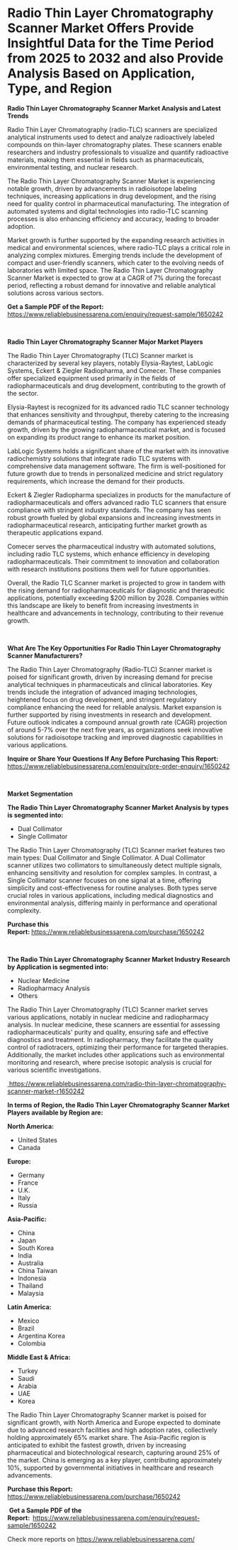 <p><h1>Radio Thin Layer Chromatography Scanner Market Offers Provide Insightful Data for the Time Period from 2025 to 2032 and also Provide Analysis Based on Application, Type, and Region</h1></p><p><strong>Radio Thin Layer Chromatography Scanner Market Analysis and Latest Trends</strong></p>
<p><p>Radio Thin Layer Chromatography (radio-TLC) scanners are specialized analytical instruments used to detect and analyze radioactively labeled compounds on thin-layer chromatography plates. These scanners enable researchers and industry professionals to visualize and quantify radioactive materials, making them essential in fields such as pharmaceuticals, environmental testing, and nuclear research.</p><p>The Radio Thin Layer Chromatography Scanner Market is experiencing notable growth, driven by advancements in radioisotope labeling techniques, increasing applications in drug development, and the rising need for quality control in pharmaceutical manufacturing. The integration of automated systems and digital technologies into radio-TLC scanning processes is also enhancing efficiency and accuracy, leading to broader adoption.</p><p>Market growth is further supported by the expanding research activities in medical and environmental sciences, where radio-TLC plays a critical role in analyzing complex mixtures. Emerging trends include the development of compact and user-friendly scanners, which cater to the evolving needs of laboratories with limited space. The Radio Thin Layer Chromatography Scanner Market is expected to grow at a CAGR of 7% during the forecast period, reflecting a robust demand for innovative and reliable analytical solutions across various sectors.</p></p>
<p><strong>Get a Sample PDF of the Report:&nbsp;</strong> <a href="https://www.reliablebusinessarena.com/enquiry/request-sample/1650242?utm_campaign=3344&utm_medium=2&utm_source=Github&utm_content=ia&utm_term=23032025&utm_id=radio-thin-layer-chromatography-scanner">https://www.reliablebusinessarena.com/enquiry/request-sample/1650242</a></p>
<p>&nbsp;</p>
<p><strong>Radio Thin Layer Chromatography Scanner Major Market Players</strong></p>
<p><p>The Radio Thin Layer Chromatography (TLC) Scanner market is characterized by several key players, notably Elysia-Raytest, LabLogic Systems, Eckert & Ziegler Radiopharma, and Comecer. These companies offer specialized equipment used primarily in the fields of radiopharmaceuticals and drug development, contributing to the growth of the sector.</p><p>Elysia-Raytest is recognized for its advanced radio TLC scanner technology that enhances sensitivity and throughput, thereby catering to the increasing demands of pharmaceutical testing. The company has experienced steady growth, driven by the growing radiopharmaceutical market, and is focused on expanding its product range to enhance its market position.</p><p>LabLogic Systems holds a significant share of the market with its innovative radiochemistry solutions that integrate radio TLC systems with comprehensive data management software. The firm is well-positioned for future growth due to trends in personalized medicine and strict regulatory requirements, which increase the demand for their products.</p><p>Eckert & Ziegler Radiopharma specializes in products for the manufacture of radiopharmaceuticals and offers advanced radio TLC scanners that ensure compliance with stringent industry standards. The company has seen robust growth fueled by global expansions and increasing investments in radiopharmaceutical research, anticipating further market growth as therapeutic applications expand.</p><p>Comecer serves the pharmaceutical industry with automated solutions, including radio TLC systems, which enhance efficiency in developing radiopharmaceuticals. Their commitment to innovation and collaboration with research institutions positions them well for future opportunities.</p><p>Overall, the Radio TLC Scanner market is projected to grow in tandem with the rising demand for radiopharmaceuticals for diagnostic and therapeutic applications, potentially exceeding $200 million by 2028. Companies within this landscape are likely to benefit from increasing investments in healthcare and advancements in technology, contributing to their revenue growth.</p></p>
<p>&nbsp;</p>
<p><strong>What Are The Key Opportunities For Radio Thin Layer Chromatography Scanner Manufacturers?</strong></p>
<p><p>The Radio Thin Layer Chromatography (Radio-TLC) Scanner market is poised for significant growth, driven by increasing demand for precise analytical techniques in pharmaceuticals and clinical laboratories. Key trends include the integration of advanced imaging technologies, heightened focus on drug development, and stringent regulatory compliance enhancing the need for reliable analysis. Market expansion is further supported by rising investments in research and development. Future outlook indicates a compound annual growth rate (CAGR) projection of around 5-7% over the next five years, as organizations seek innovative solutions for radioisotope tracking and improved diagnostic capabilities in various applications.</p></p>
<p><strong>Inquire or Share Your Questions If Any Before Purchasing This Report:</strong> <a href="https://www.reliablebusinessarena.com/enquiry/pre-order-enquiry/1650242?utm_campaign=3344&utm_medium=2&utm_source=Github&utm_content=ia&utm_term=23032025&utm_id=radio-thin-layer-chromatography-scanner">https://www.reliablebusinessarena.com/enquiry/pre-order-enquiry/1650242</a></p>
<p>&nbsp;</p>
<p><strong>Market Segmentation</strong></p>
<p><strong>The Radio Thin Layer Chromatography Scanner Market Analysis by types is segmented into:</strong></p>
<p><ul><li>Dual Collimator</li><li>Single Collimator</li></ul></p>
<p><p>The Radio Thin Layer Chromatography (TLC) Scanner market features two main types: Dual Collimator and Single Collimator. A Dual Collimator scanner utilizes two collimators to simultaneously detect multiple signals, enhancing sensitivity and resolution for complex samples. In contrast, a Single Collimator scanner focuses on one signal at a time, offering simplicity and cost-effectiveness for routine analyses. Both types serve crucial roles in various applications, including medical diagnostics and environmental analysis, differing mainly in performance and operational complexity.</p></p>
<p><strong>Purchase this Report:&nbsp;</strong><a href="https://www.reliablebusinessarena.com/purchase/1650242?utm_campaign=3344&utm_medium=2&utm_source=Github&utm_content=ia&utm_term=23032025&utm_id=radio-thin-layer-chromatography-scanner">https://www.reliablebusinessarena.com/purchase/1650242</a></p>
<p>&nbsp;</p>
<p><strong>The Radio Thin Layer Chromatography Scanner Market Industry Research by Application is segmented into:</strong></p>
<p><ul><li>Nuclear Medicine</li><li>Radiopharmacy Analysis</li><li>Others</li></ul></p>
<p><p>The Radio Thin Layer Chromatography (TLC) Scanner market serves various applications, notably in nuclear medicine and radiopharmacy analysis. In nuclear medicine, these scanners are essential for assessing radiopharmaceuticals' purity and quality, ensuring safe and effective diagnostics and treatment. In radiopharmacy, they facilitate the quality control of radiotracers, optimizing their performance for targeted therapies. Additionally, the market includes other applications such as environmental monitoring and research, where precise isotopic analysis is crucial for various scientific investigations.</p></p>
<p><a href="https://www.reliablebusinessarena.com/radio-thin-layer-chromatography-scanner-market-r1650242?utm_campaign=3344&utm_medium=2&utm_source=Github&utm_content=ia&utm_term=23032025&utm_id=radio-thin-layer-chromatography-scanner">&nbsp;https://www.reliablebusinessarena.com/radio-thin-layer-chromatography-scanner-market-r1650242</a></p>
<p><strong>In terms of Region, the Radio Thin Layer Chromatography Scanner Market Players available by Region are:</strong></p>
<p>
    <p> <strong> North America: </strong>
        <ul>
            <li>United States</li>
            <li>Canada</li>
        </ul>
        </p> 
    <p> <strong> Europe: </strong>
        <ul>
            <li>Germany</li>
            <li>France</li>
            <li>U.K.</li>
            <li>Italy</li>
            <li>Russia</li>
        </ul>
        </p> 
    <p> <strong> Asia-Pacific: </strong>
        <ul>
            <li>China</li>
            <li>Japan</li>
            <li>South Korea</li>
            <li>India</li>
            <li>Australia</li>
            <li>China Taiwan</li>
            <li>Indonesia</li>
            <li>Thailand</li>
            <li>Malaysia</li>
        </ul>
        </p> 
    <p> <strong> Latin America: </strong>
        <ul>
            <li>Mexico</li>
            <li>Brazil</li>
            <li>Argentina Korea</li>
            <li>Colombia</li>
        </ul>
        </p> 
    <p> <strong> Middle East & Africa: </strong>
        <ul>
            <li>Turkey</li>
            <li>Saudi</li>
            <li>Arabia</li>
            <li>UAE</li>
            <li>Korea</li>
        </ul>
    </p>
    </p>
<p><p>The Radio Thin Layer Chromatography Scanner market is poised for significant growth, with North America and Europe expected to dominate due to advanced research facilities and high adoption rates, collectively holding approximately 65% market share. The Asia-Pacific region is anticipated to exhibit the fastest growth, driven by increasing pharmaceutical and biotechnological research, capturing around 25% of the market. China is emerging as a key player, contributing approximately 10%, supported by governmental initiatives in healthcare and research advancements.</p></p>
<p><strong>Purchase this Report: </strong><a href="https://www.reliablebusinessarena.com/purchase/1650242?utm_campaign=3344&utm_medium=2&utm_source=Github&utm_content=ia&utm_term=23032025&utm_id=radio-thin-layer-chromatography-scanner">https://www.reliablebusinessarena.com/purchase/1650242</a></p>
<p>&nbsp;<strong>Get a Sample PDF of the Report:&nbsp;&nbsp;</strong><a href="https://www.reliablebusinessarena.com/enquiry/request-sample/1650242?utm_campaign=3344&utm_medium=2&utm_source=Github&utm_content=ia&utm_term=23032025&utm_id=radio-thin-layer-chromatography-scanner">https://www.reliablebusinessarena.com/enquiry/request-sample/1650242</a></p>
<p><strong></strong></p>
<p>Check more reports on <a href="https://www.reliablebusinessarena.com/?utm_campaign=3344&utm_medium=2&utm_source=Github&utm_content=ia&utm_term=23032025&utm_id=radio-thin-layer-chromatography-scanner">https://www.reliablebusinessarena.com/</a></p>